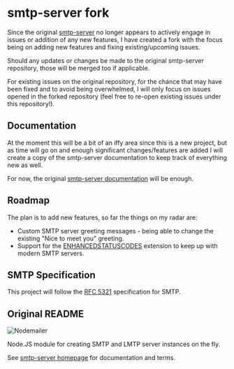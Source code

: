 # smtp-server fork
Since the original [smtp-server](https://github.com/nodemailer/smtp-server) no longer appears to actively engage in issues or addition of any new features, I have created a fork with the focus being on adding new features and fixing existing/upcoming issues.

Should any updates or changes be made to the original smtp-server repository, those will be merged too if applicable.

For existing issues on the original repository, for the chance that may have been fixed and to avoid being overwhelmed, I will only focus on issues opened in the forked repository (feel free to re-open existing issues under this repository!).

## Documentation
At the moment this will be a bit of an iffy area since this is a new project, but as time will go on and enough significant changes/features are added I will create a copy of the smtp-server documentation to keep track of everything new as well.

For now, the original [smtp-server documentation](https://nodemailer.com/extras/smtp-server/) will be enough. 

## Roadmap
The plan is to add new features, so far the things on my radar are:
- Custom SMTP server greeting messages - being able to change the existing "Nice to meet you" greeting.
- Support for the [ENHANCEDSTATUSCODES](https://www.iana.org/assignments/smtp-enhanced-status-codes/smtp-enhanced-status-codes.xhtml) extension to keep up with modern SMTP servers.

## SMTP Specification
This project will follow the [RFC 5321](https://datatracker.ietf.org/doc/html/rfc5321) specification for SMTP.

## Original README



![Nodemailer](https://raw.githubusercontent.com/nodemailer/nodemailer/master/assets/nm_logo_200x136.png)

Node.JS module for creating SMTP and LMTP server instances on the fly.

See [smtp-server homepage](https://nodemailer.com/extras/smtp-server/) for documentation and terms.
